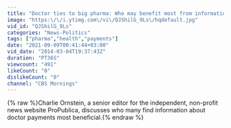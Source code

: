 ```yaml
---
title: "Doctor ties to big pharma: Who may benefit most from information"
image: "https:\/\/i.ytimg.com\/vi\/QJShilG_9Ls\/hqdefault.jpg"
vid_id: "QJShilG_9Ls"
categories: "News-Politics"
tags: ["pharma","health","payments"]
date: "2021-09-09T00:41:44+03:00"
vid_date: "2014-03-04T19:37:43Z"
duration: "PT36S"
viewcount: "491"
likeCount: "0"
dislikeCount: "0"
channel: "CBS Mornings"
---
```

{% raw %}Charlie Ornstein, a senior editor for the independent, non-profit news website ProPublica, discusses who many find information about doctor payments most beneficial.{% endraw %}
